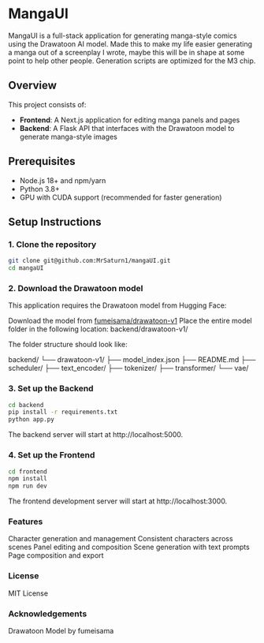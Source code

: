 # MangaUI

MangaUI is a full-stack application for generating manga-style comics using the Drawatoon AI model.
Made this to make my life easier generating a manga out of a screenplay I wrote, maybe this will be in shape at some point to help other people.
Generation scripts are optimized for the M3 chip.

## Overview

This project consists of:
- **Frontend**: A Next.js application for editing manga panels and pages
- **Backend**: A Flask API that interfaces with the Drawatoon model to generate manga-style images

## Prerequisites

- Node.js 18+ and npm/yarn
- Python 3.8+
- GPU with CUDA support (recommended for faster generation)

## Setup Instructions

### 1. Clone the repository

```bash
git clone git@github.com:MrSaturn1/mangaUI.git
cd mangaUI
```

### 2. Download the Drawatoon model
This application requires the Drawatoon model from Hugging Face:

Download the model from [fumeisama/drawatoon-v1](https://huggingface.co/fumeisama/drawatoon-v1)
Place the entire model folder in the following location: backend/drawatoon-v1/

The folder structure should look like:

backend/
└── drawatoon-v1/
    ├── model_index.json
    ├── README.md
    ├── scheduler/
    ├── text_encoder/
    ├── tokenizer/
    ├── transformer/
    └── vae/

### 3. Set up the Backend

```bash
cd backend
pip install -r requirements.txt
python app.py
```

The backend server will start at http://localhost:5000.

### 4. Set up the Frontend

```bash
cd frontend
npm install
npm run dev
```

The frontend development server will start at http://localhost:3000.

### Features

Character generation and management
Consistent characters across scenes
Panel editing and composition
Scene generation with text prompts
Page composition and export

### License
MIT License

### Acknowledgements

Drawatoon Model by fumeisama
